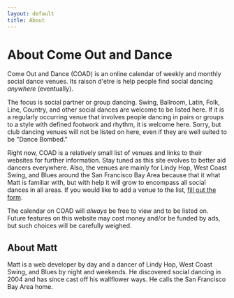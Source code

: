 ```yaml
---
layout: default
title: About
---
```


# About Come Out and Dance

Come Out and Dance (COAD) is an online calendar of weekly and monthly social dance venues. Its raison d'etre is help people find social dancing _anywhere_ (eventually).

The focus is social partner or group dancing. Swing, Ballroom, Latin, Folk, Line, Country, and other social dances are welcome to be listed here. If it is a regularly occurring venue that involves people dancing in pairs or groups to a style with defined footwork and rhythm, it is welcome here. Sorry, but club dancing venues will not be listed on here, even if they are well suited to be "Dance Bombed."

Right now, COAD is a relatively small list of venues and links to their websites for further information. Stay tuned as this site evolves to better aid dancers everywhere. Also, the venues are mainly for Lindy Hop, West Coast Swing, and Blues around the San Francisco Bay Area because that it what Matt is familiar with, but with help it will grow to encompass all social dances in all areas. If you would like to add a venue to the list, <a href="/add-venue/">fill out the form</a>.

The calendar on COAD will _always_ be free to view and to be listed on. Future features on this website may cost money and/or be funded by ads, but such choices will be carefully weighed.

## About Matt

Matt is a web developer by day and a dancer of Lindy Hop, West Coast Swing, and Blues by night and weekends. He discovered social dancing in 2004 and has since cast off his wallflower ways. He calls the San Francisco Bay Area home.